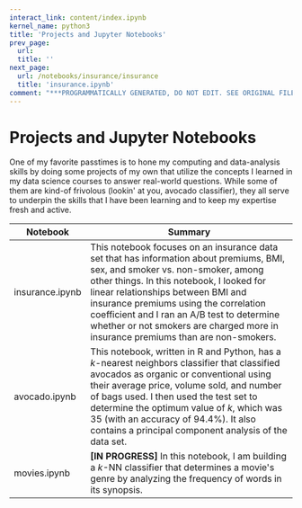 ```yaml
---
interact_link: content/index.ipynb
kernel_name: python3
title: 'Projects and Jupyter Notebooks'
prev_page:
  url: 
  title: ''
next_page:
  url: /notebooks/insurance/insurance
  title: 'insurance.ipynb'
comment: "***PROGRAMMATICALLY GENERATED, DO NOT EDIT. SEE ORIGINAL FILES IN /content***"
---
```


# Projects and Jupyter Notebooks
One of my favorite passtimes is to hone my computing and data-analysis skills by doing some projects of my own that utilize the concepts I learned in my data science courses to answer real-world questions. While some of them are kind-of frivolous (lookin' at you, avocado classifier), they all serve to underpin the skills that I have been learning and to keep my expertise fresh and active.

| Notebook | Summary |
|-----|-----|
| insurance.ipynb | This notebook focuses on an insurance data set that has information about premiums, BMI, sex, and smoker vs. non-smoker, among other things. In this notebook, I looked for linear relationships between BMI and insurance premiums using the correlation coefficient and I ran an A/B test to determine whether or not smokers are charged more in insurance premiums than are non-smokers. |
| avocado.ipynb | This notebook, written in R and Python, has a $k$-nearest neighbors classifier that classified avocados as organic or conventional using their average price, volume sold, and number of bags used. I then used the test set to determine the optimum value of $k$, which was 35 (with an accuracy of 94.4%). It also contains a principal component analysis of the data set. |
| movies.ipynb | **\[IN PROGRESS\]** In this notebook, I am building a $k$-NN classifier that determines a movie's genre by analyzing the frequency of words in its synopsis. |
